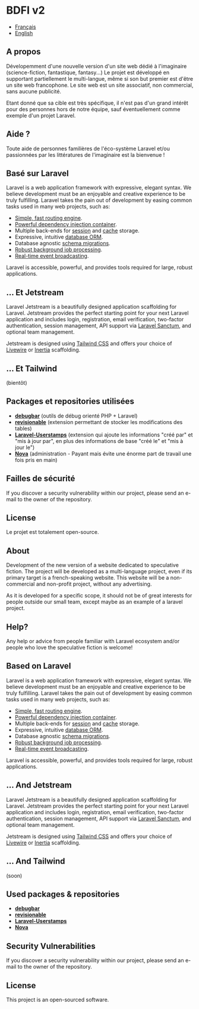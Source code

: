 <p align="center">
<h1>BDFI v2</h1>
</p>

* [Français](#french)
* [English](#english)

<a name="french"></a>
## A propos

Dévelopemment d'une nouvelle version d'un site web dédié à l'imaginaire (science-fiction, fantastique, fantasy...) 
Le projet est développé en supportant partiellement le multi-langue, même si son but premier est d'être un site web francophone.
Le site web est un site associatif, non commercial, sans aucune publicité.

Etant donné que sa cible est très spécifique, il n'est pas d'un grand intérêt pour des personnes hors de notre équipe, sauf éventuellement comme exemple d'un projet Laravel.

## Aide ?
Toute aide de personnes familières de l'éco-système Laravel et/ou passionnées par les littératures de l'imaginaire est la bienvenue !

## Basé sur Laravel

Laravel is a web application framework with expressive, elegant syntax. We believe development must be an enjoyable and creative experience to be truly fulfilling. Laravel takes the pain out of development by easing common tasks used in many web projects, such as:

- [Simple, fast routing engine](https://laravel.com/docs/routing).
- [Powerful dependency injection container](https://laravel.com/docs/container).
- Multiple back-ends for [session](https://laravel.com/docs/session) and [cache](https://laravel.com/docs/cache) storage.
- Expressive, intuitive [database ORM](https://laravel.com/docs/eloquent).
- Database agnostic [schema migrations](https://laravel.com/docs/migrations).
- [Robust background job processing](https://laravel.com/docs/queues).
- [Real-time event broadcasting](https://laravel.com/docs/broadcasting).

Laravel is accessible, powerful, and provides tools required for large, robust applications.

## ... Et Jetstream

Laravel Jetstream is a beautifully designed application scaffolding for Laravel. Jetstream provides the perfect starting point for your next Laravel application and includes login, registration, email verification, two-factor authentication, session management, API support via [Laravel Sanctum](https://github.com/laravel/sanctum), and optional team management.

Jetstream is designed using [Tailwind CSS](https://tailwindcss.com) and offers your choice of [Livewire](https://jetstream.laravel.com/1.x/stacks/livewire.html) or [Inertia](https://jetstream.laravel.com/1.x/stacks/inertia.html) scaffolding.

## ... Et Tailwind
(bientôt)

## Packages et repositories utilisées

- **[debugbar](https://github.com/barryvdh/laravel-debugbar)** (outils de débug orienté PHP + Laravel)
- **[revisionable](https://packagist.org/packages/venturecraft/revisionable)** (extension permettant de stocker les modifications des tables)
- **[Laravel-Userstamps](https://github.com/WildsideUK/Laravel-Userstamps)** (extension qui ajoute les informations "créé par" et "mis à jour par", en plus des informations de base "créé le" et "mis à jour le")
- **[Nova](https://nova.laravel.com/)** (administration - Payant mais évite une énorme part de travail une fois pris en main)

## Failles de sécurité

If you discover a security vulnerability within our project, please send an e-mail to the owner of the repository.

## License

Le projet est totalement open-source.

<a name="english"></a>
## About

Development of the new version of a website dedicated to speculative fiction. 
The project will be developed as a multi-language project, even if its primary target is a french-speaking website.
This website will be a non-commercial and non-profit project, without any advertising.

As it is developed for a specific scope, it should not be of great interests for people outside our small team, except maybe as an example of a laravel project.

## Help?
Any help or advice from people familiar with Laravel ecosystem and/or people who love the speculative fiction is welcome!

## Based on Laravel

Laravel is a web application framework with expressive, elegant syntax. We believe development must be an enjoyable and creative experience to be truly fulfilling. Laravel takes the pain out of development by easing common tasks used in many web projects, such as:

- [Simple, fast routing engine](https://laravel.com/docs/routing).
- [Powerful dependency injection container](https://laravel.com/docs/container).
- Multiple back-ends for [session](https://laravel.com/docs/session) and [cache](https://laravel.com/docs/cache) storage.
- Expressive, intuitive [database ORM](https://laravel.com/docs/eloquent).
- Database agnostic [schema migrations](https://laravel.com/docs/migrations).
- [Robust background job processing](https://laravel.com/docs/queues).
- [Real-time event broadcasting](https://laravel.com/docs/broadcasting).

Laravel is accessible, powerful, and provides tools required for large, robust applications.

## ... And Jetstream

Laravel Jetstream is a beautifully designed application scaffolding for Laravel. Jetstream provides the perfect starting point for your next Laravel application and includes login, registration, email verification, two-factor authentication, session management, API support via [Laravel Sanctum](https://github.com/laravel/sanctum), and optional team management.

Jetstream is designed using [Tailwind CSS](https://tailwindcss.com) and offers your choice of [Livewire](https://jetstream.laravel.com/1.x/stacks/livewire.html) or [Inertia](https://jetstream.laravel.com/1.x/stacks/inertia.html) scaffolding.

## ... And Tailwind
(soon)

## Used packages & repositories

- **[debugbar](https://github.com/barryvdh/laravel-debugbar)**
- **[revisionable](https://packagist.org/packages/venturecraft/revisionable)**
- **[Laravel-Userstamps](https://github.com/WildsideUK/Laravel-Userstamps)**
- **[Nova](https://nova.laravel.com/)**

## Security Vulnerabilities

If you discover a security vulnerability within our project, please send an e-mail to the owner of the repository.

## License

This project is an open-sourced software.
